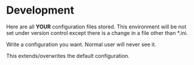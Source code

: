 # Development

Here are all **YOUR** configuration files stored. This environment will be not set under version control except there is a change in a file other than *.ini.

Write a configuration you want. Normal user will never see it.

This extends/overwrites the default configuration.
